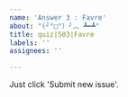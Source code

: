 ```yaml
---
name: 'Answer 3 : Favre'
about: "(╯°□°）╯︵ ┻━┻"
title: quiz|503|Favre
labels: ''
assignees: ''

---
```


Just click 'Submit new issue'.
